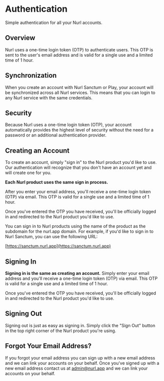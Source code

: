 # Authentication

Simple authentication for all your Nurl accounts.

## Overview

Nurl uses a one-time login token (OTP) to authenticate users. This OTP is sent to the user's email address and is valid for a single use and a limited time of 1 hour.

## Synchronization

When you create an account with Nurl Sanctum or Play, your account will be synchronized across all Nurl services. This means that you can login to any Nurl service with the same credentials.

## Security

Because Nurl uses a one-time login token (OTP), your account automatically provides the highest level of security without the need for a password or an additional authentication provider.

## Creating an Account

To create an account, simply "sign in" to the Nurl product you'd like to use. Our authentication will recognize that you don't have an account yet and will create one for you.

**Each Nurl product uses the same sign in process.**

After you enter your email address, you'll receive a one-time login token (OTP) via email. This OTP is valid for a single use and a limited time of 1 hour.

Once you've entered the OTP you have received, you'll be officially logged in and redirected to the Nurl product you'd like to use.

You can sign in to Nurl products using the name of the product as the subdomain for the nurl.app domain. For example, if you'd like to sign in to Nurl Sanctum, you can use the following URL:

[https://sanctum.nurl.app](https://sanctum.nurl.app)

## Signing In

**Signing in is the same as creating an account.** Simply enter your email address and you'll receive a one-time login token (OTP) via email. This OTP is valid for a single use and a limited time of 1 hour.

Once you've entered the OTP you have received, you'll be officially logged in and redirected to the Nurl product you'd like to use.

## Signing Out

Signing out is just as easy as signing in. Simply click the "Sign Out" button in the top right corner of the Nurl product you're using.

## Forgot Your Email Address?

If you forgot your email address you can sign up with a new email address and we can link your accounts on your behalf. Once you've signed up with a new email address contact us at <admin@nurl.app> and we can link your accounts on your behalf.

